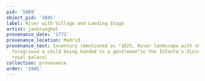 ```yaml
---
pid: '5869'
object_pid: '3845'
label: River with Village and Landing Stage
artist: janbrueghel
provenance_date: '1772'
provenance_location: Madrid
provenance_text: Inventory (mentioned as "1025, River landscape with ships; in the
  foreground a child being handed to a gentleman"in the Infanta's dining room of the
  royal palace)
collection: provenance
order: '1945'
---
```

